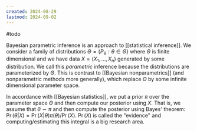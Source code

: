 ```yaml
---
created: 2024-08-29
lastmod: 2024-09-02
---
```

#todo 

Bayesian parametric inference is an approach to [[statistical inference]]. We consider a family of distributions $\Theta = \{P_\theta: \theta\in\Theta\}$ where $\Theta$ is finite dimensional and we have data $X = (X_1,\dots,X_n)$ generated by some distribution. We call this _parametric_ inference because the distributions are parameterized by $\Theta$. This is contrast to [[Bayesian nonparametrics]] (and nonparametric methods more generally), which replace $\Theta$ by some infinite dimensional parameter space. 

In accordance with [[Bayesian statistics]], we put a prior $\pi$ over the parameter space $\Theta$ and then compute our posterior using $X$. That is, we assume that $\theta\sim\pi$ and then compute the posterior using Bayes' theorem: $\Pr(\theta|X) = \Pr(X|\theta)\pi(\theta)/\Pr(X)$.  $\Pr(X)$ is called the "evidence" and computing/estimating this integral is a big research area. 